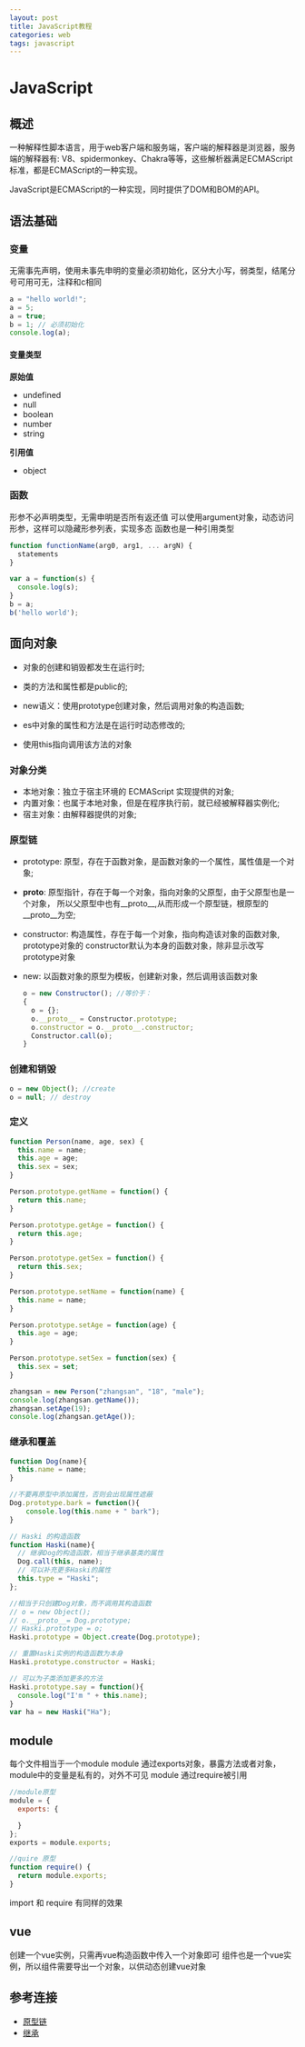```yaml
---
layout: post
title: JavaScript教程 
categories: web
tags: javascript
---
```


# JavaScript

## 概述

一种解释性脚本语言，用于web客户端和服务端，客户端的解释器是浏览器，服务端的解释器有:
V8、spidermonkey、Chakra等等，这些解析器满足ECMAScript标准，都是ECMAScript的一种实现。

JavaScript是ECMAScript的一种实现，同时提供了DOM和BOM的API。

## 语法基础

### 变量

无需事先声明，使用未事先申明的变量必须初始化，区分大小写，弱类型，结尾分号可用可无，注释和c相同

````javascript
a = "hello world!";
a = 5;
a = true;
b = 1; // 必须初始化
console.log(a);
````
####  变量类型

**原始值**
* undefined
* null
* boolean
* number
* string

**引用值**
* object

### 函数

形参不必声明类型，无需申明是否所有返还值
可以使用argument对象，动态访问形参，这样可以隐藏形参列表，实现多态
函数也是一种引用类型

````javascript
function functionName(arg0, arg1, ... argN) {
  statements
}
````

````javascript
var a = function(s) {
  console.log(s);
}
b = a;
b('hello world');
````

## 面向对象

* 对象的创建和销毁都发生在运行时;

* 类的方法和属性都是public的;

* new语义：使用prototype创建对象，然后调用对象的构造函数;

* es中对象的属性和方法是在运行时动态修改的;

* 使用this指向调用该方法的对象

### 对象分类

* 本地对象：独立于宿主环境的 ECMAScript 实现提供的对象;
* 内置对象：也属于本地对象，但是在程序执行前，就已经被解释器实例化;
* 宿主对象：由解释器提供的对象;

### 原型链

* prototype: 原型，存在于函数对象，是函数对象的一个属性，属性值是一个对象;

* __proto__: 原型指针，存在于每一个对象，指向对象的父原型，由于父原型也是一个对象，
所以父原型中也有__proto__,从而形成一个原型链，根原型的__proto__为空;

* constructor: 构造属性，存在于每一个对象，指向构造该对象的函数对象, prototype对象的
constructor默认为本身的函数对象，除非显示改写prototype对象

* new: 以函数对象的原型为模板，创建新对象，然后调用该函数对象

  ````javascript
  o = new Constructor(); //等价于：
  {
    o = {};
    o.__proto__ = Constructor.prototype;
    o.constructor = o.__proto__.constructor;
    Constructor.call(o);
  }
  ````


### 创建和销毁

````javascript
o = new Object(); //create
o = null; // destroy
````

### 定义

````javascript
function Person(name, age, sex) {
  this.name = name;
  this.age = age;
  this.sex = sex;
}

Person.prototype.getName = function() {
  return this.name;
}

Person.prototype.getAge = function() {
  return this.age;
}

Person.prototype.getSex = function() {
  return this.sex;
}

Person.prototype.setName = function(name) {
  this.name = name;
}

Person.prototype.setAge = function(age) {
  this.age = age;
}

Person.prototype.setSex = function(sex) {
  this.sex = set;
}

zhangsan = new Person("zhangsan", "18", "male");
console.log(zhangsan.getName());
zhangsan.setAge(19);
console.log(zhangsan.getAge());
````

### 继承和覆盖

````javascript
function Dog(name){
  this.name = name;
}

//不要再原型中添加属性，否则会出现属性遮蔽
Dog.prototype.bark = function(){
    console.log(this.name + " bark");
}

// Haski 的构造函数
function Haski(name){
  // 继承Dog的构造函数，相当于继承基类的属性
  Dog.call(this, name);
  // 可以补充更多Haski的属性
  this.type = "Haski";
};

//相当于只创建Dog对象，而不调用其构造函数
// o = new Object();
// o.__proto__= Dog.prototype;
// Haski.prototype = o;
Haski.prototype = Object.create(Dog.prototype);

// 重置Haski实例的构造函数为本身
Haski.prototype.constructor = Haski;

// 可以为子类添加更多的方法
Haski.prototype.say = function(){
  console.log("I'm " + this.name);
}
var ha = new Haski("Ha");
````


## module

每个文件相当于一个module
module 通过exports对象，暴露方法或者对象，module中的变量是私有的，对外不可见
module 通过require被引用

````javascript
//module原型
module = {
  exports: {

  }
};
exports = module.exports;

//quire 原型
function require() {
  return module.exports;
}
````

import 和 require 有同样的效果

## vue 

创建一个vue实例，只需再vue构造函数中传入一个对象即可
组件也是一个vue实例，所以组件需要导出一个对象，以供动态创建vue对象


## 参考连接

* [原型链](https://segmentfault.com/a/1190000004700001)
* [继承](https://segmentfault.com/a/1190000003017751)